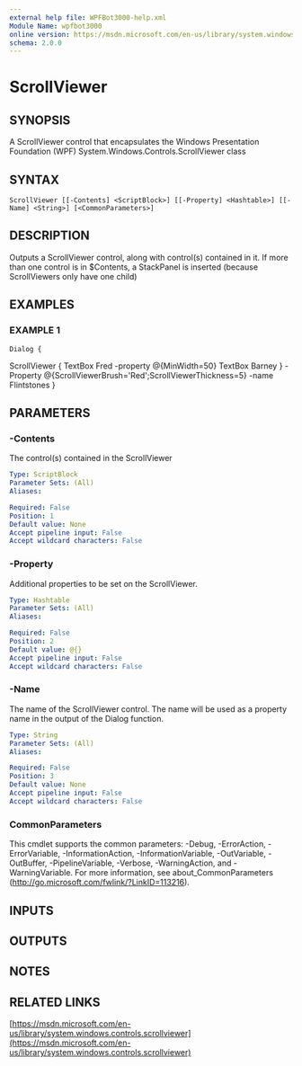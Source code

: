```yaml
---
external help file: WPFBot3000-help.xml
Module Name: wpfbot3000
online version: https://msdn.microsoft.com/en-us/library/system.windows.controls.scrollviewer
schema: 2.0.0
---
```


# ScrollViewer

## SYNOPSIS
A ScrollViewer control that encapsulates the Windows Presentation Foundation (WPF) System.Windows.Controls.ScrollViewer class

## SYNTAX

```
ScrollViewer [[-Contents] <ScriptBlock>] [[-Property] <Hashtable>] [[-Name] <String>] [<CommonParameters>]
```

## DESCRIPTION
Outputs a ScrollViewer control, along with control(s) contained in it. 
If more than one control is in $Contents, a StackPanel is inserted (because ScrollViewers only have one child)

## EXAMPLES

### EXAMPLE 1
```
Dialog {
```

ScrollViewer  {
        TextBox Fred -property @{MinWidth=50}
        TextBox Barney
    } -Property @{ScrollViewerBrush='Red';ScrollViewerThickness=5} -name Flintstones
}

## PARAMETERS

### -Contents
The control(s) contained in the ScrollViewer

```yaml
Type: ScriptBlock
Parameter Sets: (All)
Aliases:

Required: False
Position: 1
Default value: None
Accept pipeline input: False
Accept wildcard characters: False
```

### -Property
Additional properties to be set on the ScrollViewer.

```yaml
Type: Hashtable
Parameter Sets: (All)
Aliases:

Required: False
Position: 2
Default value: @{}
Accept pipeline input: False
Accept wildcard characters: False
```

### -Name
The name of the ScrollViewer control. 
The name will be used as a property name in the output of the Dialog function.

```yaml
Type: String
Parameter Sets: (All)
Aliases:

Required: False
Position: 3
Default value: None
Accept pipeline input: False
Accept wildcard characters: False
```

### CommonParameters
This cmdlet supports the common parameters: -Debug, -ErrorAction, -ErrorVariable, -InformationAction, -InformationVariable, -OutVariable, -OutBuffer, -PipelineVariable, -Verbose, -WarningAction, and -WarningVariable.
For more information, see about_CommonParameters (http://go.microsoft.com/fwlink/?LinkID=113216).

## INPUTS

## OUTPUTS

## NOTES

## RELATED LINKS

[https://msdn.microsoft.com/en-us/library/system.windows.controls.scrollviewer](https://msdn.microsoft.com/en-us/library/system.windows.controls.scrollviewer)


